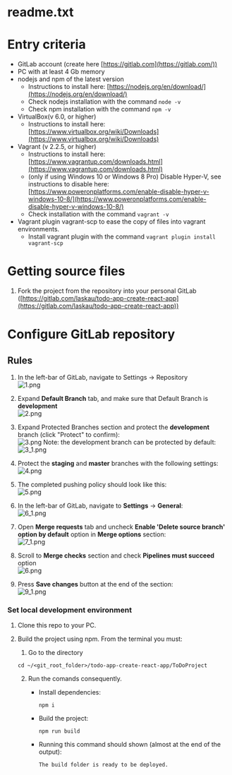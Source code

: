 # readme.txt

# Entry criteria

- GitLab account (create here [https://gitlab.com](https://gitlab.com/))
- PC with at least 4 Gb memory
- nodejs and npm of the latest version
    - Instructions to install here: [https://nodejs.org/en/download/](https://nodejs.org/en/download/)
    - Check nodejs installation with the command `node -v`
    - Check npm installation with the command `npm -v`
- VirtualBox(v 6.0, or higher)
    - Instructions to install here: [https://www.virtualbox.org/wiki/Downloads](https://www.virtualbox.org/wiki/Downloads)
- Vagrant (v 2.2.5, or higher)
    - Instructions to install here: [https://www.vagrantup.com/downloads.html](https://www.vagrantup.com/downloads.html)
    - (only if using Windows 10 or Windows 8 Pro) Disable Hyper-V, see instructions to disable here: [https://www.poweronplatforms.com/enable-disable-hyper-v-windows-10-8/](https://www.poweronplatforms.com/enable-disable-hyper-v-windows-10-8/)
    - Check installation with the command `vagrant -v`
- Vagrant plugin vagrant-scp to ease the copy of files into vagrant environments.
    - Install vagrant plugin with the command `vagrant plugin install vagrant-scp`


# Getting source files

1. Fork the project from the repository into your personal GitLab ([https://gitlab.com/laskau/todo-app-create-react-app](https://gitlab.com/laskau/todo-app-create-react-app))

# Configure GitLab repository

## Rules

1. In the left-bar of GitLab, navigate to Settings → Repository <br/>
![1.png](https://www.notion.so/image/https%3A%2F%2Fs3-us-west-2.amazonaws.com%2Fsecure.notion-static.com%2Fd3e91611-b117-453a-bf83-4237c33e1e01%2FUntitled.png)

2. Expand **Default Branch** tab, and make sure that Default Branch is **development** <br/>
![2.png](https://www.notion.so/image/https%3A%2F%2Fs3-us-west-2.amazonaws.com%2Fsecure.notion-static.com%2F8172f830-f722-4d34-a38a-1a92c7922b3f%2FUntitled.png)

3. Expand Protected Branches section and protect the **development** branch (click "Protect" to confirm): <br/>
![3.png](https://www.notion.so/image/https%3A%2F%2Fs3-us-west-2.amazonaws.com%2Fsecure.notion-static.com%2F314077d2-846a-4a11-9c7c-d7c9a8da8fc6%2FUntitled.png?table=block&id=01fd1de1-b8cc-4cf9-9e83-f89dfe95ee51&width=1700&cache=v2)
Note: the development branch can be protected by default:
![3_1.png](https://www.notion.so/image/https%3A%2F%2Fs3-us-west-2.amazonaws.com%2Fsecure.notion-static.com%2F1817c78b-a5b5-49c0-bfea-6356b22cf6b0%2FUntitled.png?table=block&id=382d1de3-50bc-4f47-bf04-9a7773b94431&width=3020&cache=v2)

4. Protect the **staging** and **master** branches with the following settings: <br/>
![4.png](https://www.notion.so/image/https%3A%2F%2Fs3-us-west-2.amazonaws.com%2Fsecure.notion-static.com%2F82326c53-9993-4c76-a057-ef986897a25c%2FUntitled.png)

5. The completed pushing policy should look like this: <br/>
![5.png](https://www.notion.so/image/https%3A%2F%2Fs3-us-west-2.amazonaws.com%2Fsecure.notion-static.com%2Fccdccaf0-8422-4948-a92b-3a0181249a0c%2FUntitled.png?table=block&id=75c2d1c7-a833-4238-a36c-8967d39520de&width=1700&cache=v2)

6. In the left-bar of GitLab, navigate to **Settings** → **General**: <br/>
![6_1.png](https://www.notion.so/image/https%3A%2F%2Fs3-us-west-2.amazonaws.com%2Fsecure.notion-static.com%2Fcbb09868-0cdc-4830-bd73-860e96e88d46%2FUntitled.png?table=block&id=72a70f7b-ecec-454b-a1a8-c7c8f974b7b5&width=480&cache=v2)

7. Open **Merge requests** tab and uncheck **Enable 'Delete source branch' option by default** option in **Merge options** section: <br/>
![7_1.png](https://www.notion.so/image/https%3A%2F%2Fs3-us-west-2.amazonaws.com%2Fsecure.notion-static.com%2Ff66dc687-6247-4135-add3-e665dda84026%2FUntitled.png?table=block&id=82ce7843-c284-4d49-a0ce-088d06e62eb8&width=1250&cache=v2)

8. Scroll to **Merge checks** section and check **Pipelines must succeed** option <br/>
![6.png](https://www.notion.so/image/https%3A%2F%2Fs3-us-west-2.amazonaws.com%2Fsecure.notion-static.com%2Fd60b6986-ac6a-4f53-8d9f-741e0a879b1b%2FUntitled.png?table=block&id=8908a7d4-e668-4f6c-882a-c53d41143305&width=1210&cache=v2)

9. Press **Save changes** button at the end of the section: <br/>
![9_1.png](https://www.notion.so/image/https%3A%2F%2Fs3-us-west-2.amazonaws.com%2Fsecure.notion-static.com%2Fdc2f2723-145f-47b8-84a5-09b004bdbaef%2FUntitled.png?table=block&id=a67cd52e-3acd-4c0f-956c-0461def96726&width=2690&cache=v2)


### Set local development environment

1. Clone this repo to your PC.
2. Build the project using npm. From the terminal you must:
    1. Go to the directory

    ```
    cd ~/<git_root_folder>/todo-app-create-react-app/ToDoProject
    ```

    2. Run the comands consequently.
        - Install dependencies:

            ```
            npm i
            ```

        - Build the project:

            ```
            npm run build
            ```

        - Running this command should shown (almost at the end of the output):

            ```
            The build folder is ready to be deployed.
            ```